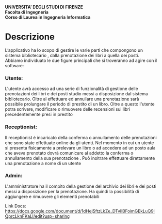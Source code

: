 **UNIVERSITA’ DEGLI STUDI DI FIRENZE\
Facolta di Ingegneria\
Corso di Laurea in Ingegneria Informatica**

# Descrizione


L’applicativo ha lo scopo di gestire le varie parti che compongono un sistema bibliotecario , dalla prenotazione dei libri a quella dei posti. Abbiamo individuato le due figure principali che si troveranno ad agire con il software:

### Utente:
L'utente avrà accesso ad una serie di funzionalità di gestione delle prenotazioni dei libri e dei posti studio  messi a disposizione dal sistema bibliotecario.
Oltre al effettuare ed annullare una prenotazione sarà possibile prolungare il periodo di prestito di un libro.
Oltre a questo l'utente potra scrivere, modificare o rimuovere delle recensioni sui libri precedentemente presi in prestito

### Receptionist: 
Il receptionist è incaricato della conferma o annullamento delle prenotazioni che sono state effettuate online da gli utenti.
Nel momento in cui un utente si presenta fisicamente a prelevare un libro o ad accedere ad un posto aula che aveva prenotato dovrà comunicare al addetto la conferma o annullamento della sua prenotazione .
Può inoltrare effettuare direttamente una prenotazione a nome di un utente 

### Admin:
L'amministratore ha il compito della gestione del archivio dei libri e dei posti messi a disposizione per la prenotazione.
Ha quindi la possibilità di aggiungere e rimuovere gli elementi prenotabili

Link Docs: https://docs.google.com/document/d/1dHejSftzLkZe_DTvllBFoimGEkLuQ9IQprcLknFKaLI/edit?usp=sharing
